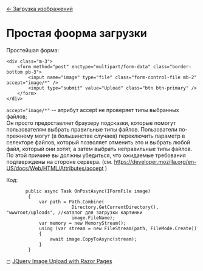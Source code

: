 [← Загрузка изображений](/README.md)  

# Простая фоорма загрузки

Простейшая форма:
```
<div class="m-3">
    <form method="post" enctype="multipart/form-data" class="border-bottom pb-3">
        <input name="image" type="file" class="form-control-file mb-2" accept="image/*" />
        <input type="submit" value="Upload" class="btn btn-primary" />
    </form>
</div>
```
`accept="image/*"` -- атрибут accept не проверяет типы выбранных файлов;  
 Он просто предоставляет браузеру подсказки, которые помогут пользователям выбрать правильные типы файлов. 
 Пользователи по-прежнему могут (в большинстве случаев) переключить параметр в селекторе файлов,
 который позволяет отменить это и выбрать любой файл, который они хотят, а затем выбрать неправильные типы файлов.  
 По этой причине вы должны убедиться, что ожидаемые требования подтверждены на стороне сервера.
 (см. https://developer.mozilla.org/en-US/docs/Web/HTML/Attributes/accept )

Код:
``` 
       public async Task OnPostAsync(IFormFile image)
        {
            var path = Path.Combine(
                        Directory.GetCurrentDirectory(), "wwwroot/uploads", //каталог для загрузки картинки
                        image.FileName); 
            var memory = new MemoryStream();
            using (var stream = new FileStream(path, FileMode.Create))
            {
                await image.CopyToAsync(stream);
            }
        }
```


◻ [JQuery Image Upload with Razor Pages](https://www.codeproject.com/Articles/1223613/JQuery-Image-Upload-with-Razor-Pages) 
